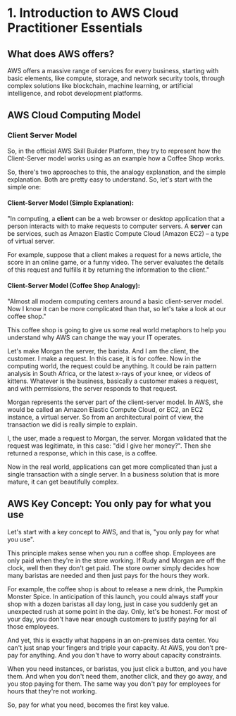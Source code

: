 # 1. Introduction to AWS Cloud Practitioner Essentials

## What does AWS offers?
AWS offers a massive range of services for every business, starting with basic elements, like compute, storage, and network security tools, through complex solutions like blockchain, machine learning, or artificial intelligence, and robot development platforms.

## AWS Cloud Computing Model
### Client Server Model

So, in the official AWS Skill Builder Platform, they try to represent how the Client-Server model works using as an example how a Coffee Shop works.

So, there's two approaches to this, the analogy explanation, and the simple explanation. Both are pretty easy to understand. So, let's start with the simple one:
#### Client-Server Model (Simple Explanation):
"In computing, a **client** can be a web browser or desktop application that a person interacts with to make requests to computer servers. A **server** can be services, such as Amazon Elastic Compute Cloud (Amazon EC2) – a type of virtual server.

For example, suppose that a client makes a request for a news article, the score in an online game, or a funny video. The server evaluates the details of this request and fulfills it by returning the information to the client."
#### Client-Server Model (Coffee Shop Analogy):
"Almost all modern computing centers around a basic client-server model. Now I know it can be more complicated than that, so let's take a look at our coffee shop."

This coffee shop is going to give us some real world metaphors to help you understand why AWS can change the way your IT operates.

Let's make Morgan the server, the barista. And I am the client, the customer. I make a request. In this case, it is for coffee. Now in the computing world, the request could be anything. It could be rain pattern analysis in South Africa, or the latest x-rays of your knee, or videos of kittens. Whatever is the business, basically a customer makes a request, and with permissions, the server responds to that request.

Morgan represents the server part of the client-server model. In AWS, she would be called an Amazon Elastic Compute Cloud, or EC2, an EC2 instance, a virtual server. So from an architectural point of view, the transaction we did is really simple to explain.

I, the user, made a request to Morgan, the server. Morgan validated that the request was legitimate, in this case: "did I give her money?". Then she returned a response, which in this case, is a coffee.

Now in the real world, applications can get more complicated than just a single transaction with a single server. In a business solution that is more mature, it can get beautifully complex.
## AWS Key Concept: You only pay for what you use
Let's start with a key concept to AWS, and that is, "you only pay for what you use".

This principle makes sense when you run a coffee shop. Employees are only paid when they're in the store working. If Rudy and Morgan are off the clock, well then they don't get paid. The store owner simply decides how many baristas are needed and then just pays for the hours they work.

For example, the coffee shop is about to release a new drink, the Pumpkin Monster Spice. In anticipation of this launch, you could always staff your shop with a dozen baristas all day long, just in case you suddenly get an unexpected rush at some point in the day. Only, let's be honest. For most of your day, you don't have near enough customers to justify paying for all those employees.

And yet, this is exactly what happens in an on-premises data center. You can't just snap your fingers and triple your capacity. At AWS, you don't pre-pay for anything. And you don't have to worry about capacity constraints.

When you need instances, or baristas, you just click a button, and you have them. And when you don't need them, another click, and they go away, and you stop paying for them. The same way you don't pay for employees for hours that they're not working.

So, pay for what you need, becomes the first key value.